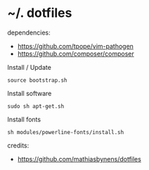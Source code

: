 ~/. dotfiles
==


dependencies:
  - https://github.com/tpope/vim-pathogen
  - https://github.com/composer/composer


Install / Update

    source bootstrap.sh


Install software

    sudo sh apt-get.sh


Install fonts

    sh modules/powerline-fonts/install.sh


credits:
  - https://github.com/mathiasbynens/dotfiles
